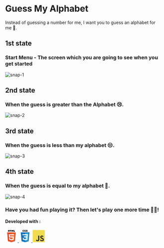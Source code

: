 # Guess My Alphabet
Instead of guessing a number for me, I want you to guess an alphabet for me 🥳.
 
## 1st state 
### Start Menu - The screen which you are going to see when you get started 
![snap-1](https://user-images.githubusercontent.com/41299669/150654622-4ba75c99-0330-4ebc-8e60-698839bef03e.png)

## 2nd state 
### When the guess is greater than the Alphabet 😢.
![snap-2](https://user-images.githubusercontent.com/41299669/150654653-ffa3136c-9a16-4444-941b-469527ccd80b.png)

## 3rd state
### When the guess is less than my alphabet 😒.
![snap-3](https://user-images.githubusercontent.com/41299669/150654669-3ea22a20-2ae4-4e63-8658-fa145ba78cfe.png)

## 4th state 
### When the guess is equal to my alphabet 🎉.
![snap-4](https://user-images.githubusercontent.com/41299669/150654739-0f684bcb-0af4-477c-8c57-24d453c564f0.png)

### Have you had fun playing it? Then let's play one more time 🙌🏻!

#### Developed with :
<a href="https://www.w3.org/html/" target="_blank" rel="noreferrer"> <img src="https://raw.githubusercontent.com/devicons/devicon/master/icons/html5/html5-original-wordmark.svg" alt="html5" width="40" height="40"/> </a> 
<a href="https://www.w3schools.com/css/" target="_blank" rel="noreferrer"> <img src="https://raw.githubusercontent.com/devicons/devicon/master/icons/css3/css3-original-wordmark.svg" alt="css3" width="40" height="40"/> </a> <a href="https://expressjs.com" target="_blank" rel="noreferrer">
<a href="https://developer.mozilla.org/en-US/docs/Web/JavaScript" target="_blank" rel="noreferrer"> <img src="https://raw.githubusercontent.com/devicons/devicon/master/icons/javascript/javascript-original.svg" alt="javascript" width="40" height="40"/> </a>
